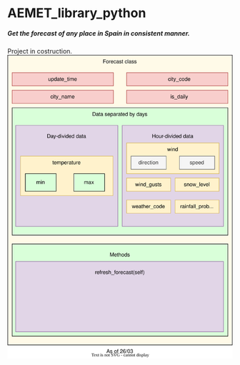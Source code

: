 # AEMET_library_python
##### Get the forecast of any place in Spain in consistent manner.
Project in costruction.
<img src="./misc/forecast_class_vector.svg">
